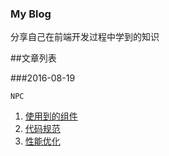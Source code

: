 ### **My Blog**

分享自己在前端开发过程中学到的知识


##文章列表

###2016-08-19

```
NPC
``` 

1. [使用到的组件](https://github.com/ihtml5/blog/issues/2)
2. [代码规范](https://github.com/ihtml5/blog/issues/3)
3. [性能优化](https://github.com/ihtml5/blog/issues/1)
